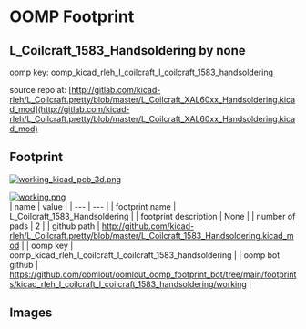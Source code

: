 # OOMP Footprint  
## L_Coilcraft_1583_Handsoldering  by none  
  
oomp key: oomp_kicad_rleh_l_coilcraft_l_coilcraft_1583_handsoldering  
  
source repo at: [http://gitlab.com/kicad-rleh/L_Coilcraft.pretty/blob/master/L_Coilcraft_XAL60xx_Handsoldering.kicad_mod](http://gitlab.com/kicad-rleh/L_Coilcraft.pretty/blob/master/L_Coilcraft_XAL60xx_Handsoldering.kicad_mod)  
## Footprint  
  
[![working_kicad_pcb_3d.png](working_kicad_pcb_3d_600.png)](working_kicad_pcb_3d.png)  
  
[![working.png](working_600.png)](working.png)  
| name | value | 
| --- | --- | 
| footprint name | L_Coilcraft_1583_Handsoldering | 
| footprint description | None | 
| number of pads | 2 | 
| github path | http://github.com/kicad-rleh/L_Coilcraft.pretty/blob/master/L_Coilcraft_1583_Handsoldering.kicad_mod | 
| oomp key | oomp_kicad_rleh_l_coilcraft_l_coilcraft_1583_handsoldering | 
| oomp bot github | https://github.com/oomlout/oomlout_oomp_footprint_bot/tree/main/footprints/kicad_rleh_l_coilcraft_l_coilcraft_1583_handsoldering/working | 
## Images  
